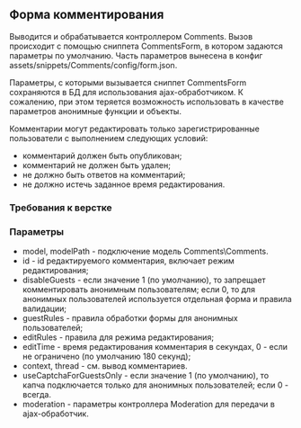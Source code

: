 ## Форма комментирования
Выводится и обрабатывается контроллером Comments. Вызов происходит с помощью сниппета CommentsForm, в котором задаются параметры по умолчанию. Часть параметров вынесена в конфиг assets/snippets/Comments/config/form.json.

Параметры, с которыми вызывается сниппет CommentsForm сохраняются в БД для использования ajax-обработчиком. К сожалению, при этом теряется возможность использовать в качестве параметров анонимные функции и объекты.

Комментарии могут редактировать только зарегистрированные пользователи с выполнением следующих условий:
* комментарий должен быть опубликован;
* комментарий не должен быть удален;
* не должно быть ответов на комментарий;
* не должно истечь заданное время редактирования. 

### Требования к верстке

### Параметры
* model, modelPath - подключение модель Comments\Comments.
* id - id редактируемого комментария, включает режим редактирования;
* disableGuests - если значение 1 (по умолчанию), то запрещает комментировать анонимным пользователям; если 0, то для анонимных пользователей используется отдельная форма и правила валидации;
* guestRules - правила обработки формы для анонимных пользователей;
* editRules - правила для режима редактирования;
* editTime - время редактирования комментария в секундах, 0 - если не ограничено (по умолчанию 180 секунд);
* context, thread - см. вывод комментариев.
* useCaptchaForGuestsOnly - если значение 1 (по умолчанию), то капча подключается только для анонимных пользователей; если 0 - всегда.
* moderation - параметры контроллера Moderation для передачи в ajax-обработчик.

